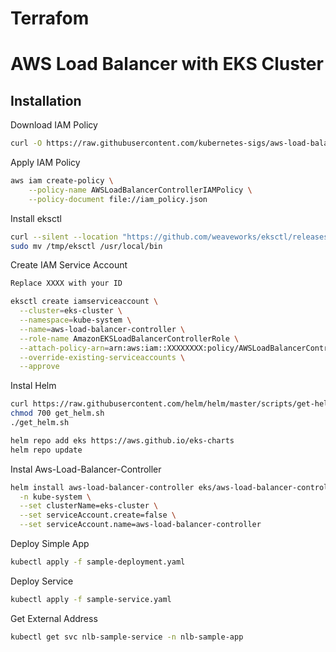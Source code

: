 
# Terrafom 
# AWS Load Balancer with EKS Cluster




## Installation

Download IAM Policy 

```bash
curl -O https://raw.githubusercontent.com/kubernetes-sigs/aws-load-balancer-controller/v2.4.7/docs/install/iam_policy.json
```

Apply IAM Policy
```bash
aws iam create-policy \
    --policy-name AWSLoadBalancerControllerIAMPolicy \
    --policy-document file://iam_policy.json
```

Install eksctl
```bash
curl --silent --location "https://github.com/weaveworks/eksctl/releases/latest/download/eksctl_$(uname -s)_amd64.tar.gz" | tar xz -C /tmp
sudo mv /tmp/eksctl /usr/local/bin
```

Create IAM Service Account
```bash
Replace XXXX with your ID

eksctl create iamserviceaccount \
  --cluster=eks-cluster \
  --namespace=kube-system \
  --name=aws-load-balancer-controller \
  --role-name AmazonEKSLoadBalancerControllerRole \
  --attach-policy-arn=arn:aws:iam::XXXXXXXX:policy/AWSLoadBalancerControllerIAMPolicy \
  --override-existing-serviceaccounts \
  --approve
```
Instal Helm
```bash
curl https://raw.githubusercontent.com/helm/helm/master/scripts/get-helm-3 > get_helm.sh
chmod 700 get_helm.sh
./get_helm.sh

helm repo add eks https://aws.github.io/eks-charts
helm repo update
```
Instal Aws-Load-Balancer-Controller
```bash
helm install aws-load-balancer-controller eks/aws-load-balancer-controller \
  -n kube-system \
  --set clusterName=eks-cluster \
  --set serviceAccount.create=false \
  --set serviceAccount.name=aws-load-balancer-controller 
```
Deploy Simple App
```bash
kubectl apply -f sample-deployment.yaml
```
Deploy Service
```bash
kubectl apply -f sample-service.yaml
```
Get External Address
```bash
kubectl get svc nlb-sample-service -n nlb-sample-app
```
